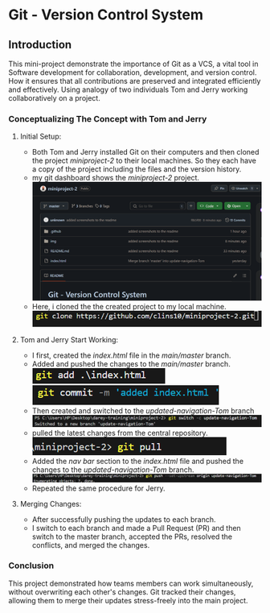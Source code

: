 # Git - Version Control System

## Introduction

This mini-project demonstrate the importance of Git as a VCS, a vital tool in Software development for collaboration, development, and version control.
How it ensures that all contributions are preserved and integrated efficiently and effectively.
Using analogy of two individuals Tom and Jerry working collaboratively on a project.

### Conceptualizing The Concept with Tom and Jerry

1. Initial Setup:
   - Both Tom and Jerry installed Git on their computers and then cloned the project _*miniproject-2*_ to their local machines. So they each have a copy of the project including the files and the version history.
   - my git dashboard shows the _*miniproject-2*_ project.
   ![git dashboard screenshot](img/011.gitdashboard-project-2.png)
   - Here, i cloned the the created project to my local machine.
   ![cloned code screenshot](img/00.gitcloneminiproj-2.png)

2. Tom and Jerry Start Working:
   - I first, created the _index.html_ file in the _main/master_ branch.
   - Added and pushed the changes to the _main/master_ branch.
    ![added index.html screenshot](img/0.gitadd-indexhtml.png)
    ![commit index.html screenshot](img/01.commit-indexhtml.png)
   - Then created and switched to the _updated-navigation-Tom_ branch
    ![updated-navigation-Tom](img/1.switch-to-tombranch.png)
   - pulled the latest changes from the central repository.
    ![git pull](img/2.gitpull.png)
   - Added the _nav bar_ section to the _*index.html*_ file and pushed the changes to the _*updated-navigation-Tom*_ branch.
    ![pushed nav-bar screenshot](img/8.upstream-tom.png)
   - Repeated the same procedure for Jerry.

3. Merging Changes:

   - After successfully pushing the updates to each branch.
   - I switch to each branch and made a Pull Request (PR) and then switch to the master branch, accepted the PRs, resolved the conflicts, and merged the changes.
  
### Conclusion

This project demonstrated  how teams members can work simultaneously, without overwriting each other's changes.
Git tracked their changes, allowing them to merge their updates stress-freely into the main project.
